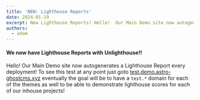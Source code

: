 ```yaml
---
title: 'NEW: Lighthouse Reports'
date: 2024-01-19
excerpt: New Lighthouse Reports! Hello!  Our Main Demo site now autogenerates a Lighthouse Report every deployment...
authors: 
  - adam
---
```


#### We now have Lighthouse Reports with Unlighthouse!!

Hello!  Our Main Demo site now autogenerates a Lighthouse Report every deployment!  To see this test at any point just goto [test.demo.astro-ghostcms.xyz](https://test.demo.astro-ghostcms.xyz) eventually the goal will be to have a `test.*` domain for each of the themes as well to be able to demonstrate lighthouse scores for each of our inhouse projects!